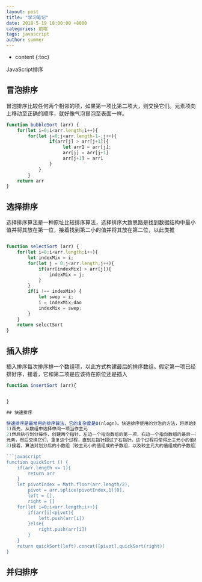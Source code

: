 ```yaml
---
layout: post
title: "学习笔记"
date: 2018-5-19 18:00:00 +8000
categories: 前端
tags: javascript
author: summer
---
```


* content
{:toc}

JavaScript排序



## 冒泡排序

冒泡排序比较任何两个相邻的项，如果第一项比第二项大，则交换它们。元素项向上移动至正确的顺序，就好像气泡冒泡至表面一样。

```javascript
function bubbleSort (arr) {
    for(let i=0;i<arr.length;i++){
        for(let j=0;j<arr.length-1-;j++){
                if(arr[j] > arr[j+1]){
                     let arr1 = arr[j];
                     arr[j] = arr[j+1]
                     arr[j+1] = arr1
                }
            }
        }
    return arr
}
```

## 选择排序

选择排序算法是一种原址比较排序算法，选择排序大致思路是找到数据结构中最小值并将其放在第一位，接着找到第二小的值并将其放在第二位，以此类推

```javascript

function selectSort (arr) {
    for(let i=0;i<arr.length;i++){
        let indexMix = i;
        for(let j = 0;j<arr.length;j++){
            if(arr[indexMix] > arr[j]){
                indexMix = j;
            }
        }
        if(i !== indexMix) {
            let swep = i;
            i = indexMix;dao
            indexMix = swep;
        }
    }
    return selectSort
}

```

## 插入排序

插入排序每次排序排一个数组项，以此方式构建最后的排序数组。假定第一项已经排好序，接着，它和第二项是应该待在原位还是插入

```javascript
function insertSort (arr){


}

## 快速排序

快速排序是最常用的排序算法，它的复杂度是O(nlogn)。快速排序使用的分治的方法，将原始数组分为较小的数组。
1)首先，从数组中选择中间一项当作主元
2)然后执行划分操作，创建两个指针，左边一个指向数组的第一项，右边一个指向数组的最后一项。移动左指针直到我们找到一个比主元大的元素，接着，移动右指针直到找到一个比主元小的
元素，然后交换它们，重复这个过程，直到左指针超过了右指针。这个过程将使得比主元小的值都排在了主元之前，而比主元大的值都排在主元之后。
3)接着，算法对划分后的小数组（较主元小的值组成的子数组，以及较主元大的值组成的子数组）重复之前的两个步骤，直至数组已已经完全排序完。

```javascript
function quickSort () {
    if(arr.length <= 1){
        return arr
    }
    let pivotIndex = Math.floor(arr.length/2),
        pivot = arr.splice(pivotIndex,1)[0],
        left = [],
        right = []
    for(let i=0;i<arr.length;i++){
        if(arr[i]<pivot){
            left.push(arr[i])
        }else{
            right.push(arr[i])
        }
    }
    return quickSort(left).concat([pivot],quickSort(right))
}
```
## 并归排序
